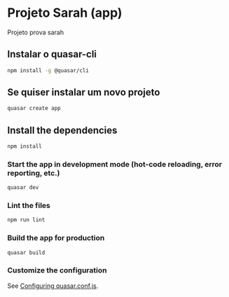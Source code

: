 # Projeto Sarah (app)

Projeto prova sarah 

## Instalar o quasar-cli
```bash
npm install -g @quasar/cli
```

## Se quiser instalar um novo projeto
```bash
quasar create app
```

## Install the dependencies
```bash
npm install
```

### Start the app in development mode (hot-code reloading, error reporting, etc.)
```bash
quasar dev
```

### Lint the files
```bash
npm run lint
```

### Build the app for production
```bash
quasar build
```

### Customize the configuration
See [Configuring quasar.conf.js](https://quasar.dev/quasar-cli/quasar-conf-js).
